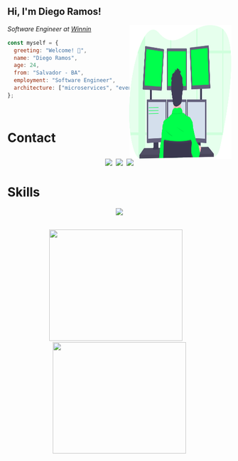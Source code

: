 <h2> Hi, I'm Diego Ramos!</h2>
<img align='right' src="./image/icon.svg" width="230" height="300">
<p>
  <em>Software Engineer at <a href="https://winnin.com/">Winnin</a></em>
</p>

```javascript
const myself = {
  greeting: "Welcome! 👋",
  name: "Diego Ramos",
  age: 24,
  from: "Salvador - BA",
  employment: "Software Engineer",
  architecture: ["microservices", "event-driven", "mvc", "mvcs"],
};
```

</br>

# Contact

<div align='center' style="display: flex; gap: 8px; justify-content: center; align-items: center; width: 100%;">

<a href="https://www.linkedin.com/in/diego-rbrito/" style="text-decoration: none;">
  <img src="https://img.shields.io/badge/LinkedIn-0077B5?style=for-the-badge&logo=linkedin&logoColor=white"/>
</a>

<a href="mailto:diegorbrito9@gmail.com" style="text-decoration: none;">
  <img src="https://img.shields.io/badge/Gmail-D14836?style=for-the-badge&logo=gmail&logoColor=white"/>
</a>

<a href="https://api.whatsapp.com/send?phone=5571993804648" style="text-decoration: none;">
  <img src="https://img.shields.io/badge/WhatsApp-25D366?style=for-the-badge&logo=whatsapp&logoColor=white"/>
</a>

</div>

# Skills

<p align="center">
  <img src="https://skillicons.dev/icons?i=golang,js,ts,nodejs,react,nest,express,graphql,docker,postgres,mysql,redis,mongo" />
</p>

<!-- [![My Skills](https://skillicons.dev/icons?i=golang,js,ts,nodejs,react,nest,express,graphql,docker,postgres,mysql,redis,mongo)](https://skillicons.dev) -->

##

<p align="center">
  <img 
    width="300"
    height="250"
    src="https://github-readme-stats.vercel.app/api/top-langs/?username=rms-diego&layout=compact&theme=dracula&langs_count=8" 
  />
  &nbsp;&nbsp;&nbsp;
  <img
      width="300"
      height="250"
      src="https://github-readme-stats.vercel.app/api?username=rms-diego&show_icons=true&theme=dracula"
    />

</p>
